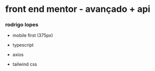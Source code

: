 # front end mentor - avançado + api

### rodrigo lopes

 - mobile first (375px)

 - typescript
 - axios
 - tailwind css
